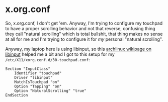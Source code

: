 x.org.conf
==========

So, x.org.conf, I don't get 'em. Anyway, I'm trying to configure my touchpad to have a proper scrolling behavior and not
that reverse, confusing thing they call "natural scrolling" which is total bullshit, that thing makes no sense at all for
me and I'm trying to configure it for _my_ personal "natural scrolling".

Anyway, my laptop here is using libinput, so this [archlinux wikipage on libinput](https://wiki.archlinux.org/index.php/Libinput)
helped me a bit and I got to this setup for my `/etc/X11/xorg.conf.d/30-touchpad.conf`:

```xf86conf
Section "InputClass"
    Identifier "touchpad"
    Driver "libinput"
    MatchIsTouchpad "on"
    Option "Tapping" "on"
    Option "NaturalScrolling" "true"
EndSection
```
